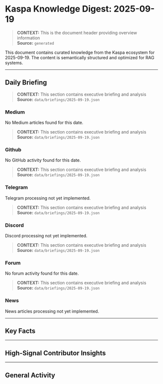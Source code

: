 # Kaspa Knowledge Digest: 2025-09-19

> **CONTEXT:** This is the document header providing overview information  
> **Source:** `generated`

This document contains curated knowledge from the Kaspa ecosystem
for 2025-09-19. The content is semantically structured and optimized
for RAG systems.

---

## Daily Briefing

> **CONTEXT:** This section contains executive briefing and analysis  
> **Source:** `data/briefings/2025-09-19.json`

### Medium

No Medium articles found for this date.

> **CONTEXT:** This section contains executive briefing and analysis  
> **Source:** `data/briefings/2025-09-19.json`

### Github

No GitHub activity found for this date.

> **CONTEXT:** This section contains executive briefing and analysis  
> **Source:** `data/briefings/2025-09-19.json`

### Telegram

Telegram processing not yet implemented.

> **CONTEXT:** This section contains executive briefing and analysis  
> **Source:** `data/briefings/2025-09-19.json`

### Discord

Discord processing not yet implemented.

> **CONTEXT:** This section contains executive briefing and analysis  
> **Source:** `data/briefings/2025-09-19.json`

### Forum

No forum activity found for this date.

> **CONTEXT:** This section contains executive briefing and analysis  
> **Source:** `data/briefings/2025-09-19.json`

### News

News articles processing not yet implemented.

---

## Key Facts



---

## High-Signal Contributor Insights



---

## General Activity

